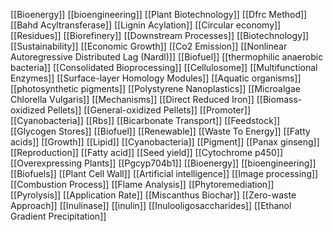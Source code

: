 [[Bioenergy]]
[[bioengineering]]
[[Plant Biotechnology]]
[[Dfrc Method]]
[[Bahd Acyltransferase]]
[[Lignin Acylation]]
[[Circular economy]]
[[Residues]]
[[Biorefinery]]
[[Downstream Processes]]
[[Biotechnology]]
[[Sustainability]]
[[Economic Growth]]
[[Co2 Emission]]
[[Nonlinear Autoregressive Distributed Lag (Nardl)]]
[[Biofuel]]
[[thermophilic anaerobic bacteria]]
[[Consolidated Bioprocessing]]
[[Cellulosome]]
[[Multifunctional Enzymes]]
[[Surface-layer Homology Modules]]
[[Aquatic organisms]]
[[photosynthetic pigments]]
[[Polystyrene Nanoplastics]]
[[Microalgae Chlorella Vulgaris]]
[[Mechanisms]]
[[Direct Reduced Iron]]
[[Biomass-oxidized Pellets]]
[[General-oxidized Pellets]]
[[Promoter]]
[[Cyanobacteria]]
[[Rbs]]
[[Bicarbonate Transport]]
[[Feedstock]]
[[Glycogen Stores]]
[[Biofuel]]
[[Renewable]]
[[Waste To Energy]]
[[Fatty acids]]
[[Growth]]
[[Lipid]]
[[Cyanobacteria]]
[[Pigment]]
[[Panax ginseng]]
[[Reproduction]]
[[Fatty acid]]
[[Seed yield]]
[[Cytochrome p450]]
[[Overexpressing Plants]]
[[Pgcyp704b1]]
[[Bioenergy]]
[[bioengineering]]
[[Biofuels]]
[[Plant Cell Wall]]
[[Artificial intelligence]]
[[Image processing]]
[[Combustion Process]]
[[Flame Analysis]]
[[Phytoremediation]]
[[Pyrolysis]]
[[Application Rate]]
[[Miscanthus Biochar]]
[[Zero-waste Approach]]
[[Inulinase]]
[[inulin]]
[[Inulooligosaccharides]]
[[Ethanol Gradient Precipitation]]
